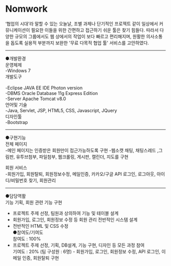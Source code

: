 # Nomwork

  ‘협업의 시대’라 말할 수 있는 오늘날, 조별 과제나 단기적인 프로젝트 같이 일상에서 커뮤니케이션이 필요한 이들을 위한 간편하고 접근하기 쉬운 툴은 찾기 힘들다. 따라서 다양한 규모의 그룹에서도 웹 상에서의 작업이 보다 빠르고 편리해지며, 원활한 의사소통을 돕도록 실용적 부분까지 보완한 '무료 다목적 협업 툴' 서비스를 고안하였다.
  
------------------------------------------------------------------  
●개발환경<br/>
운영체제<br/>
-Windows 7 <br/>
개발도구<br/>     
-Eclipse JAVA EE IDE Photon version <br/>
-DBMS Oracle Database 11g Express Edition<br/>
-Server Apache Tomcat v8.0<br/>
언어및 기술<br/>
-Java, Servlet, JSP, HTML5, CSS, Javascript, JQuery<br/> 
디자인툴<br/>
-Bootstrap <br/>

------------------------------------------------------------------
●구현기능<br/>
전체 페이지<br/> 
-메인 페이지는 인증받은 회원만이 접근가능하도록 구현 -웹소캣 채팅, 채팅스레드 ,그림판, 유투브첨부, 파일첨부, 웹크롤링, 게시판, 캘린더, 지도를 구현<br/> 
 
회원 서비스<br/> 
-회원가입, 회원탈퇴, 회원정보수정, 메일인증, 카카오/구글 API 로그인, 로그아웃, 아이디/비밀번호 찾기, 회원관리<br/>  

------------------------------------------------------------------
●담당역활<br/>
기능 기획, 회원 관련 기능 구현<br/> 
- 프로젝트 주제 선정, 팀원과 상의하여 기능 및 테이블 설계<br/> 
- 회원가입, 로그인, 회원정보 수정 등 회원 관리 전반적인 시스템 설계<br/> 
- 전반적인 HTML 및 CSS 수정<br/> 
●참여도/기여도<br/> 
참여도 : 100%<br/> 
- 프로젝트 주제 선정, 기획, DB설계, 기능 구현, 디자인 등 모든 과정 참여<br/> 
기여도 : 20% (팀 구성원 : 6명) - 회원가입, 로그인, 회원정보 수정, API 로그인, 이메일 인증, 회원탈퇴 구현<br/> 
